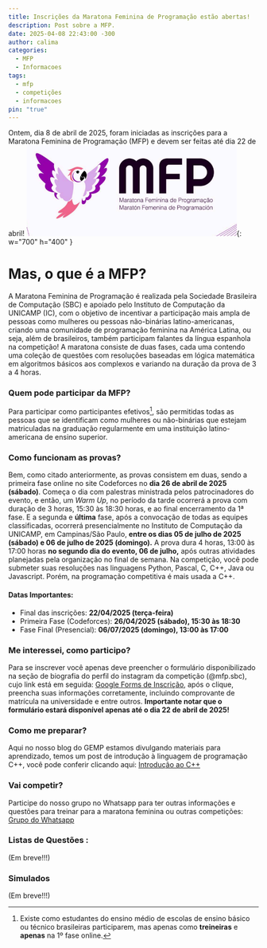 ```yaml
---
title: Inscrições da Maratona Feminina de Programação estão abertas!
description: Post sobre a MFP.
date: 2025-04-08 22:43:00 -300
author: calima
categories:
  - MFP
  - Informacoes
tags:
  - mfp
  - competições
  - informacoes
pin: "true"
---
```

Ontem, dia 8 de abril de 2025, foram iniciadas as inscrições para a Maratona Feminina de Programação (MFP) e devem ser feitas até dia 22 de abril!
![Desktop View](/assets/img/MFP-2025.png){: w="700" h="400" }
# Mas, o que é a MFP?
A Maratona Feminina de Programação é realizada pela Sociedade Brasileira de Computação (SBC) e apoiado pelo Instituto de Computação da UNICAMP (IC), com o objetivo de incentivar a participação mais ampla de pessoas como mulheres ou pessoas não-binárias latino-americanas, criando uma comunidade de programação feminina na América Latina, ou seja, além de brasileiros, também participam falantes da língua espanhola na competição! 
A maratona consiste de duas fases, cada uma contendo uma coleção de questões com resoluções baseadas em lógica matemática em algoritmos básicos aos complexos e variando na duração da prova de 3 a 4 horas.

### Quem pode participar da MFP?
Para participar como participantes efetivos[^1], são permitidas todas as pessoas que se identificam como mulheres ou não-binárias que estejam matriculadas na graduação regularmente em uma instituição latino-americana de ensino superior.

### Como funcionam as provas?
Bem, como citado anteriormente, as provas consistem em duas, sendo a primeira fase online no site Codeforces no **dia 26 de abril de 2025 (sábado)**. Começa o dia com palestras ministrada pelos patrocinadores do evento, e então, um *Warm Up*, no período da tarde ocorrerá a prova com duração de 3 horas, 15:30 às 18:30 horas, e ao final encerramento da 1ª fase.
E a segunda e **última** fase, após a convocação de todas as equipes classificadas, ocorrerá presencialmente no Instituto de Computação da UNICAMP, em Campinas/São Paulo, **entre os dias 05 de julho de 2025 (sábado) e 06 de julho de 2025 (domingo).** A prova dura 4 horas, 13:00 às 17:00 horas **no segundo dia do evento, 06 de julho,** após outras atividades planejadas pela organização no final de semana.
Na competição, você pode submeter suas resoluções nas linguagens Python, Pascal, C, C++, Java ou Javascript. Porém, na programação competitiva é mais usada a C++. 
#### Datas Importantes:
* Final das inscrições: **22/04/2025 (terça-feira)**
* Primeira Fase (Codeforces): **26/04/2025 (sábado), 15:30 às 18:30**
* Fase Final (Presencial):  **06/07/2025 (domingo), 13:00 às 17:00**

### Me interessei, como participo?
Para se inscrever você apenas deve preencher o formulário disponibilizado na seção de biografia do perfil do instagram da competição (@mfp.sbc), cujo link está em seguida: [Google Forms de Inscrição](https://docs.google.com/forms/d/e/1FAIpQLSegoyAnBjnQa2vS1zBO5SmSojrfzoL14omR1yO39OF-2LhV0w/viewform), após o clique, preencha suas informações corretamente, incluindo comprovante de matrícula na universidade e entre outros.
**Importante notar que o formulário estará disponível apenas até o dia 22 de abril de 2025!**

### Como me preparar?
Aqui no nosso blog do GEMP estamos divulgando materiais para aprendizado, temos um post de introdução à linguagem de programação C++, você pode conferir clicando aqui: [Introdução ao C++](https://gemp-uece.github.io/posts/Introducao-ao-Cpp/)

### Vai competir?
Participe do nosso grupo no Whatsapp para ter outras informações e questões para treinar para a maratona feminina ou outras competições: 
[Grupo do Whatsapp](https://chat.whatsapp.com/I0K0VhMIxjT5THdvGDVyqJ)

### Listas de Questões : 

(Em breve!!!)

### Simulados

(Em breve!!!)

[^1]: Existe como estudantes do ensino médio de escolas de ensino básico ou técnico brasileiras participarem, mas apenas como **treineiras** e **apenas** na 1º fase online.
